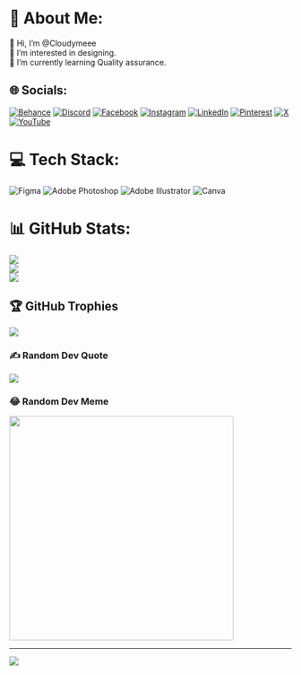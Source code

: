 # 💫 About Me:
👋 Hi, I’m @Cloudymeee<br>👀 I’m interested in designing.<br>🌱 I’m currently learning Quality assurance.


## 🌐 Socials:
[![Behance](https://img.shields.io/badge/Behance-1769ff?logo=behance&logoColor=white)](https://behance.net/cloudyme) [![Discord](https://img.shields.io/badge/Discord-%237289DA.svg?logo=discord&logoColor=white)](https://discord.gg/cloudy5128) [![Facebook](https://img.shields.io/badge/Facebook-%231877F2.svg?logo=Facebook&logoColor=white)](https://facebook.com/sikamaru.loves.clouds) [![Instagram](https://img.shields.io/badge/Instagram-%23E4405F.svg?logo=Instagram&logoColor=white)](https://instagram.com/cloudy_wew) [![LinkedIn](https://img.shields.io/badge/LinkedIn-%230077B5.svg?logo=linkedin&logoColor=white)](https://linkedin.com/in/badal-raut-4955b4231) [![Pinterest](https://img.shields.io/badge/Pinterest-%23E60023.svg?logo=Pinterest&logoColor=white)](https://pinterest.com/badal4513) [![X](https://img.shields.io/badge/X-black.svg?logo=X&logoColor=white)](https://x.com/Cloudy_meee) [![YouTube](https://img.shields.io/badge/YouTube-%23FF0000.svg?logo=YouTube&logoColor=white)](https://youtube.com/@https://www.youtube.com/@cloudy4336) 

# 💻 Tech Stack:
![Figma](https://img.shields.io/badge/figma-%23F24E1E.svg?style=for-the-badge&logo=figma&logoColor=white) ![Adobe Photoshop](https://img.shields.io/badge/adobe%20photoshop-%2331A8FF.svg?style=for-the-badge&logo=adobe%20photoshop&logoColor=white) ![Adobe Illustrator](https://img.shields.io/badge/adobe%20illustrator-%23FF9A00.svg?style=for-the-badge&logo=adobe%20illustrator&logoColor=white) ![Canva](https://img.shields.io/badge/Canva-%2300C4CC.svg?style=for-the-badge&logo=Canva&logoColor=white)
# 📊 GitHub Stats:
![](https://github-readme-stats.vercel.app/api?username=Cloudymeee&theme=date_night&hide_border=false&include_all_commits=true&count_private=true)<br/>
![](https://github-readme-streak-stats.herokuapp.com/?user=Cloudymeee&theme=date_night&hide_border=false)<br/>
![](https://github-readme-stats.vercel.app/api/top-langs/?username=Cloudymeee&theme=date_night&hide_border=false&include_all_commits=true&count_private=true&layout=compact)

## 🏆 GitHub Trophies
![](https://github-profile-trophy.vercel.app/?username=Cloudymeee&theme=radical&no-frame=false&no-bg=true&margin-w=4)

### ✍️ Random Dev Quote
![](https://quotes-github-readme.vercel.app/api?type=horizontal&theme=radical)

### 😂 Random Dev Meme
<img src='https://memer-new.vercel.app/' style="height: 400px;"/>

---
[![](https://visitcount.itsvg.in/api?id=Cloudymeee&icon=0&color=0)](https://visitcount.itsvg.in)

<!-- Proudly created with GPRM ( https://gprm.itsvg.in ) -->
